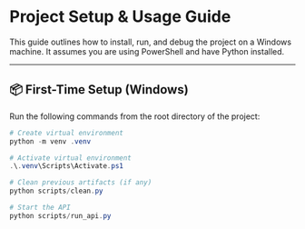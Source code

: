 # Project Setup & Usage Guide

This guide outlines how to install, run, and debug the project on a Windows machine. It assumes you are using PowerShell and have Python installed.

---

## 📦 First-Time Setup (Windows)

Run the following commands from the root directory of the project:

```powershell
# Create virtual environment
python -m venv .venv

# Activate virtual environment
.\.venv\Scripts\Activate.ps1

# Clean previous artifacts (if any)
python scripts/clean.py

# Start the API
python scripts/run_api.py
